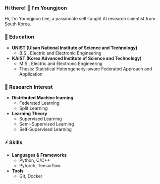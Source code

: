 ### Hi there! 👋 I'm Youngjoon
Hi, I'm Youngjoon Lee, a passionate self-taught AI research scientist from South Korea.

### 🔭 Education
- **UNIST (Ulsan National Institute of Science and Technology)**
    - B.S., Electric and Electronic Engineering
- **KAIST (Korea Advanced Institute of Science and Technology)**
    - M.S., Electric and Electronic Engineering
    - Thesis: Statistical Heterogeneity-aware Federated Approach and Application

### 🌱 Research Interest
- **Distributed Machine learning**
    - Federated Learning
    - Split Learning
- **Learning Theory**
    - Supervised Learning
    - Semi-Supervised Learning
    - Self-Supervised Learning

### ⚡ Skills
- **Languages & Frameworks**
    - Python, C/C++
    - Pytorch, Tensorflow
- **Tools**
    - Git, Docker



<!--
**yjlee22/yjlee22** is a ✨ _special_ ✨ repository because its `README.md` (this file) appears on your GitHub profile.

Here are some ideas to get you started:

- 🔭 I’m currently working on ...
- 🌱 I’m currently learning ...
- 👯 I’m looking to collaborate on ...
- 🤔 I’m looking for help with ...
- 💬 Ask me about ...
- 📫 How to reach me: ...
- 😄 Pronouns: ...
- ⚡ Fun fact: ...
-->
